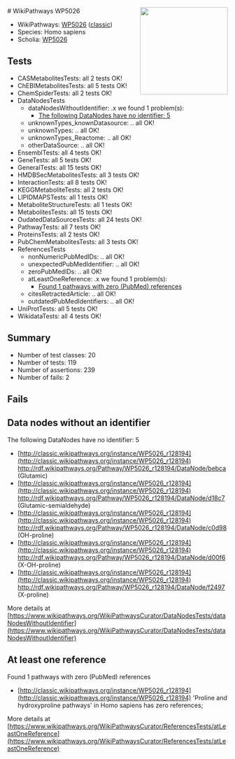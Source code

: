 <img style="float: right; width: 200px" src="https://upload.wikimedia.org/wikipedia/commons/thumb/8/83/Wplogo_with_text_500.png/640px-Wplogo_with_text_500.png" />
# WikiPathways WP5026

* WikiPathways: [WP5026](https://wikipathways.org/pathways/WP5026) ([classic](https://classic.wikipathways.org/instance/WP5026))
* Species: Homo sapiens
* Scholia: [WP5026](https://scholia.toolforge.org/wikipathways/WP5026)
## Tests
* CASMetabolitesTests: all 2 tests OK!
* ChEBIMetabolitesTests: all 5 tests OK!
* ChemSpiderTests: all 2 tests OK!
* DataNodesTests
    * dataNodesWithoutIdentifier: .x we found 1 problem(s):
        * [The following DataNodes have no identifier: 5](#d2d32fa4)
    * unknownTypes_knownDatasource: .. all OK!
    * unknownTypes: .. all OK!
    * unknownTypes_Reactome: .. all OK!
    * otherDataSource: .. all OK!
* EnsemblTests: all 4 tests OK!
* GeneTests: all 5 tests OK!
* GeneralTests: all 15 tests OK!
* HMDBSecMetabolitesTests: all 3 tests OK!
* InteractionTests: all 8 tests OK!
* KEGGMetaboliteTests: all 2 tests OK!
* LIPIDMAPSTests: all 1 tests OK!
* MetaboliteStructureTests: all 1 tests OK!
* MetabolitesTests: all 15 tests OK!
* OudatedDataSourcesTests: all 24 tests OK!
* PathwayTests: all 7 tests OK!
* ProteinsTests: all 2 tests OK!
* PubChemMetabolitesTests: all 3 tests OK!
* ReferencesTests
    * nonNumericPubMedIDs: .. all OK!
    * unexpectedPubMedIdentifier: .. all OK!
    * zeroPubMedIDs: .. all OK!
    * atLeastOneReference: .x we found 1 problem(s):
        * [Found 1 pathways with zero (PubMed) references](#d0a459f0)
    * citesRetractedArticle: .. all OK!
    * outdatedPubMedIdentifiers: .. all OK!
* UniProtTests: all 5 tests OK!
* WikidataTests: all 4 tests OK!


## Summary

* Number of test classes: 20
* Number of tests: 119
* Number of assertions: 239
* Number of fails: 2

## Fails

<a name="d2d32fa4" />

## Data nodes without an identifier

The following DataNodes have no identifier: 5

* [http://classic.wikipathways.org/instance/WP5026_r128194](http://classic.wikipathways.org/instance/WP5026_r128194) http://rdf.wikipathways.org/Pathway/WP5026_r128194/DataNode/bebca (Glutamic)
* [http://classic.wikipathways.org/instance/WP5026_r128194](http://classic.wikipathways.org/instance/WP5026_r128194) http://rdf.wikipathways.org/Pathway/WP5026_r128194/DataNode/d18c7 (Glutamic-semialdehyde)
* [http://classic.wikipathways.org/instance/WP5026_r128194](http://classic.wikipathways.org/instance/WP5026_r128194) http://rdf.wikipathways.org/Pathway/WP5026_r128194/DataNode/c0d98 (OH-proline)
* [http://classic.wikipathways.org/instance/WP5026_r128194](http://classic.wikipathways.org/instance/WP5026_r128194) http://rdf.wikipathways.org/Pathway/WP5026_r128194/DataNode/d00f6 (X-OH-proline)
* [http://classic.wikipathways.org/instance/WP5026_r128194](http://classic.wikipathways.org/instance/WP5026_r128194) http://rdf.wikipathways.org/Pathway/WP5026_r128194/DataNode/f2497 (X-proline)


More details at [https://www.wikipathways.org/WikiPathwaysCurator/DataNodesTests/dataNodesWithoutIdentifier](https://www.wikipathways.org/WikiPathwaysCurator/DataNodesTests/dataNodesWithoutIdentifier)

<a name="d0a459f0" />

## At least one reference

Found 1 pathways with zero (PubMed) references

* [http://classic.wikipathways.org/instance/WP5026_r128194](http://classic.wikipathways.org/instance/WP5026_r128194) 'Proline and hydroxyproline pathways' in Homo sapiens has zero references; 


More details at [https://www.wikipathways.org/WikiPathwaysCurator/ReferencesTests/atLeastOneReference](https://www.wikipathways.org/WikiPathwaysCurator/ReferencesTests/atLeastOneReference)

